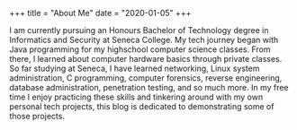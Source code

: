 +++
title = "About Me"
date = "2020-01-05"
+++

I am currently pursuing an Honours Bachelor of Technology degree in Informatics and Security at Seneca College.
My tech journey began with Java programming for my highschool computer science classes. From there, I learned about
computer hardware basics through private classes. So far studying at Seneca, I have learned networking, Linux system administration,
C programming, computer forensics, reverse engineering, database administration, penetration testing, and so much more. In my free time
I enjoy practicing these skills and tinkering around with my own personal tech projects, this blog is dedicated to demonstrating some of
those projects.

